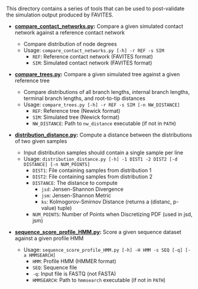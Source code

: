This directory contains a series of tools that can be used to post-validate the simulation output produced by FAVITES.

* **[compare_contact_networks.py](compare_contact_networks.py):** Compare a given simulated contact network against a reference contact network
    * Compare distribution of node degrees
    * Usage: `compare_contact_networks.py [-h] -r REF -s SIM`
        * `REF`: Reference contact network (FAVITES format)
        * `SIM`: Simulated contact network (FAVITES format)

* **[compare_trees.py](compare_trees.py):** Compare a given simulated tree against a given reference tree
    * Compare distributions of all branch lengths, internal branch lengths, terminal branch lengths, and root-to-tip distances
    * Usage: `compare_trees.py [-h] -r REF -s SIM [-n NW_DISTANCE]`
        * `REF`: Reference tree (Newick format)
        * `SIM`: Simulated tree (Newick format)
        * `NW_DISTANCE`: Path to `nw_distance` executable (if not in `PATH`)

* **[distribution_distance.py](distribution_distance.py):** Compute a distance between the distributions of two given samples
    * Input distribution samples should contain a single sample per line
    * Usage: `distribution_distance.py [-h] -1 DIST1 -2 DIST2 [-d DISTANCE] [-n NUM_POINTS]`
        * `DIST1`: File containing samples from distribution 1
        * `DIST2`: File containing samples from distribution 2
        * `DISTANCE`: The distance to compute
            * `jsd`: Jensen-Shannon Divergence
            * `jsm`: Jensen-Shannon Metric
            * `ks`: Kolmogorov-Smirnov Distance (returns a (distanc, p-value) tuple)
        * `NUM_POINTS`: Number of Points when Discretizing PDF (used in jsd, jsm)

* **[sequence_score_profile_HMM.py](sequence_score_profile_HMM.py):** Score a given sequence dataset against a given profile HMM
    * Usage: `sequence_score_profile_HMM.py [-h] -H HMM -s SEQ [-q] [-a HMMSEARCH]`
        * `HMM`: Profile HMM (HMMER format)
        * `SEQ`: Sequence file
        * `-q`: Input file is FASTQ (not FASTA)
        * `HMMSEARCH`: Path to `hmmsearch` executable (if not in `PATH`)
